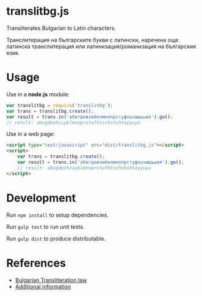 translitbg.js
=================

Transliterates Bulgarian to Latin characters.

Транслитерация на българските букви с латински, наречена още латинска транслитерация или латинизация/романизация на българския език.

# Usage

Use in a **node.js** module:

```javascript
var translitbg = require('translitbg');
var trans = translitbg.create();
var result = trans.in('абвгдежзийклмнопрстуфхцчшщъьюя').go();
// result: abvgdezhziyklmnoprstufhtschshshtayyuya
```

Use in a web page:

```html
<script type="text/javascript" src="dist/translitbg.js"></script>
<script>
    var trans = translitbg.create();
    var result = trans.in('абвгдежзийклмнопрстуфхцчшщъьюя').go();
    // result: abvgdezhziyklmnoprstufhtschshshtayyuya
</script>
```

# Development

Run `npm install` to setup dependencies.

Run `gulp test` to run unit tests.

Run `gulp dist` to produce distributable.

# References

* [Bulgarian Transliteration law](http://bg.wikisource.org/wiki/%D0%97%D0%B0%D0%BA%D0%BE%D0%BD_%D0%B7%D0%B0_%D1%82%D1%80%D0%B0%D0%BD%D1%81%D0%BB%D0%B8%D1%82%D0%B5%D1%80%D0%B0%D1%86%D0%B8%D1%8F%D1%82%D0%B0)
* [Additional information](http://bg.wikipedia.org/wiki/%D0%A2%D1%80%D0%B0%D0%BD%D1%81%D0%BB%D0%B8%D1%82%D0%B5%D1%80%D0%B0%D1%86%D0%B8%D1%8F_%D0%BD%D0%B0_%D0%B1%D1%8A%D0%BB%D0%B3%D0%B0%D1%80%D1%81%D0%BA%D0%B8%D1%82%D0%B5_%D0%B1%D1%83%D0%BA%D0%B2%D0%B8_%D1%81_%D0%BB%D0%B0%D1%82%D0%B8%D0%BD%D1%81%D0%BA%D0%B8)
